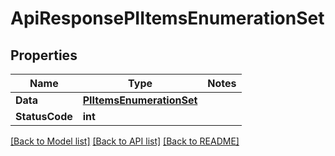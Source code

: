 # ApiResponsePIItemsEnumerationSet

## Properties
Name | Type | Notes
------------ | ------------- | -------------
**Data** | **[**PIItemsEnumerationSet**](../Model/PIItemsEnumerationSet.md)**
**StatusCode** | **int**

[[Back to Model list]](../../README.md#documentation-for-models) [[Back to API list]](../../README.md#documentation-for-api-endpoints) [[Back to README]](../../README.md)
